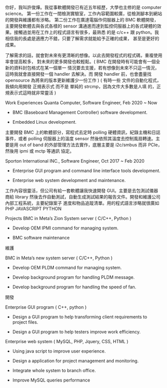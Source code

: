 
你好，我叫許俊燁。我從事軟體開發已有近五年經歷，大學也主修的是 computer science。
第一份工作在一間檢測實驗室，工作內容範圍較廣，從檢測腳本到網站的開發與維護都有涉略。
第二份工作在廣達電腦作伺服器上的 BMC 軟體開發，主要開發軟體去與各式各樣的 sensor
溝通進而達到監控伺服器上的各式硬體的效果。接觸過並用在工作上的程式語言有很多，最熟悉
的是 c/c++ 跟 python。我相信我的長處是適應力不錯，只要了解需求就能給予正確的成果，
甚至是更好的成果。

了解需求的話，就會對未來有更清晰的想像。以此去開發程式的程式碼，重複使用率會提高較多，
對未來的更多開發也較輕鬆。( BMC 在開發時有可能會有一個全新的資料封包格式在某一個單一
情況要去支援，若有想像到未來不只這一情況，這時我就會直接開發一個 handler 去解決。而
開發 handler 前，也會盡量找 opensource 為將來的版本更新維護少一份工作 ) ( 有時一些
文件的自動化程式，我傾向用開發 正規表示式 而不是 單純的 strcmp，因為文件大多數是人填
的，正規表示式這時就非常靈活 )

Work Experiences
Quanta Computer, Software Engineer, Feb 2020 ~ Now
- BMC (Baseboard Management Controller) software development.

- Embedded Linux development.

主要開發 BMC 上的軟體部分，寫程式去定時 polling 硬體資訊，紀錄主機和日誌事件，或者
polling 伺服器上的溫度 sensor 然後依照其溫度去控制風扇轉速。主要是用 out of band
的外部管理方法去實作，底層主要是 i2c/smbus 而非 PCIe，然後用 ipmi 或 mctp 等通訊
協定。

Sporton International INC., Software Engineer, Oct 2017 ~ Feb 2020
- Enterprise GUI program and command line interface tools development.

- Enterprise web system development and maintenance.

工作內容很靈活，但公司有給一套軟體讓我快速開發 GUI。主要是去包測試儀器商給 library
然後去作自動測試，自動生成測試結果的報告文件。開發和維護公司內部工程系統，主要紀錄案子
進度和物品追蹤清單。用的程式語言涉略就很廣如 PHP JAVASCRIPT PYTHON

Projects
BMC in Meta’s Zion System server ( C/C++, Python )
- Develop OEM IPMI command for managing system.

- BMC software maintenance

維護

BMC in Meta’s new system server ( C/C++, Python )
- Develop OEM PLDM command for managing system.

- Develop background program for handling PLDM message.

- Develop background program for handling the speed of fan.

開發

Enterprise GUI program ( C++, python )
- Design a GUI program to help transforming client requirements to project files.

- Design a GUI program to help testers improve work efficiency.

Enterprise web system ( MySQL, PHP, Jquery, CSS, HTML )
- Using java script to improve user experience.

- Design a application for project management and monitoring.

- Integrate whole system to branch office.

- Improve MySQL queries performance